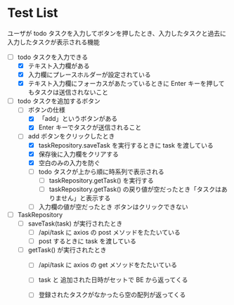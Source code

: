 # Test List

ユーザが todo タスクを入力してボタンを押したとき、入力したタスクと過去に入力したタスクが表示される機能

- [ ] todo タスクを入力できる
  - [x] テキスト入力欄がある
  - [x] 入力欄にプレースホルダーが設定されている
  - [x] テキスト入力欄にフォーカスがあたっているときに Enter キーを押してもタスクは送信されないこと

- [ ] todo タスクを追加するボタン
  - [ ] ボタンの仕様
    - [x] 「add」というボタンがある
    - [x] Enter キーでタスクが送信されること
    
  - [ ] add ボタンをクリックしたとき
    - [x] taskRepository.saveTask を実行するときに task を渡している
    - [x] 保存後に入力欄をクリアする
    - [x] 空白のみの入力を防ぐ
    - [ ] todo タスクが上から順に時系列で表示される
      - [ ] taskRepository.getTask() を実行する
      - [ ] taskRepository.getTask() の戻り値が空だったとき「タスクはありません」と表示する
    - [ ] 入力欄の値が空だったとき ボタンはクリックできない

- [ ] TaskRepository
  - [ ] saveTask(task) が実行されたとき
    - [ ] /api/task に axios の post メソッドをたたいている
    - [ ] post するときに task を渡している
  - [ ] getTask() が実行されたとき
    - [ ] /api/task に axios の get メソッドをたたいている
    - [ ] task と 追加された日時がセットで BE から返ってくる
    - [ ] 登録されたタスクがなかったら空の配列が返ってくる






